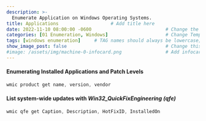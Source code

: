 ```yaml
---
description: >-
  Enumerate Application on Windows Operating Systems.
title: Applications                   # Add title here
date: 2022-11-10 08:00:00 -0600                           # Change the date to match completion date
categories: [01 Enumeration, Windows]                     # Change Templates to Writeup
tags: [windows enumeration]     # TAG names should always be lowercase; replace template with writeup, and add relevant tags
show_image_post: false                                    # Change this to true
#image: /assets/img/machine-0-infocard.png                # Add infocard image here for post preview image
---
```

#### Enumerating Installed Applications and Patch Levels
```c
wmic product get name, version, vendor
```

#### List system-wide updates with _Win32_QuickFixEngineering (qfe)_
```c
wmic qfe get Caption, Description, HotFixID, InstalledOn
```
